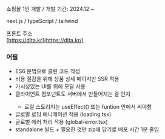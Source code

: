 쇼핑몰 1인 개발 / 개발 기간: 2024.12 ~  

next.js / typeScript / tailwind

프론트 주소  
[https://dlta.kr](https://dlta.kr/)  

### 어필
<ul>
  <li>ES6 문법으로 클린 코드 작성</li>
  <li>비용 절감을 위해 상품 상세 페이지만 SSR 적용</li>
  <li>가시성있는 UI를 위해 모달 사용</li>
  <li>클라이언트 컴포넌트도 서버에서 만들어지는 걸 인지</li>
  <ul>
    <li>로컬 스토리지는 useEffect() 또는 funtion 안에서 써야함</li>
  </ul>
  <li>글로벌 로딩 애니메이션 적용 (loading.tsx)</li>
  <li>글로벌 에러 처리 적용 (global-error.tsx)</li>
  <li>standalone 빌드 + 필요한 것만 zip에 담기로 배포 시간 1분 줄임</li>
</ul>

